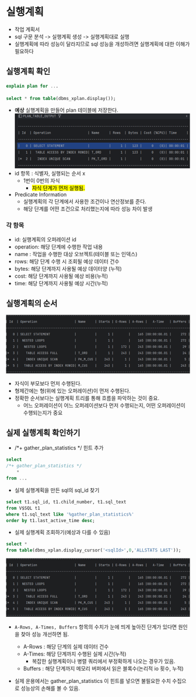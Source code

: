 # 실행계획

- 작업 계획서
- sql 구문 분석 -> 실행계획 생성 -> 실행계획대로 실행
- 실행계획에 따라 성능이 달라지므로 sql 성능을 개성하려면 실행계획에 대한 이해가 필요하다

## 실행계획 확인

```sql
explain plan for ...

select * from table(dbms_xplan.display());
```

- **예상** 실행계획을 만들어 plan 테이블에 저장한다.
  ![](image/img.png)
- id 항목 : 식별자, 실행되는 순서 x
    - 1번이 0번의 자식
        - <mark>자식 단계가 먼저 실행됨.</mark>
- Predicate Information
    - 실행계획의 각 단계에서 사용한 조건이나 연산정보를 준다.
    - 해당 단계를 어떤 조건으로 처리했는지에 따라 성능 차이 발생

### 각 항목

- id: 실행계획의 오퍼레이션 id
- operation: 해당 단계에 수행한 작업 내용
- name : 작업을 수행한 대상 오브젝트(테이블 또는 인덱스)
- rows: 해당 단계 수행 시 조회될 예상 데이터 건수
- bytes: 해당 단계까지 사용될 예상 데이터양 (누적)
- cost: 해당 단계까지 사용될 예상 비용(누적)
- time: 해당 단계까지 사용될 예상 시간(누적)

## 실행계획의 순서

![](image/img_1.png)

- 자식이 부모보다 먼저 수행된다.
- 형제간에는 형(위에 있는 오퍼레이션)이 먼저 수행된다.
- 정확한 순서보다는 실행계획 트리를 통해 흐름을 파악하는 것이 중요.
    - 어느 오퍼레이션이 어느 오퍼레이션보다 먼저 수행되는지, 어떤 오퍼레이션이 수행되는지가 중요

## 실제 실행계획 확인하기

- /*+ gather_plan_statistics */ 힌트 추가

```sql
select
/*+ gather_plan_statistics */
    *
from ...


```
- 실제 실행계획을 만든 sql의 sql_id 찾기
```sql
select t1.sql_id, t1.child_number, t1.sql_text
from V$SQL t1
where t1.sql_text like '%gather_plan_statistics%'
order by t1.last_active_time desc;
```
- 실제 실행계획 조회하기(예상과 다를 수 있음)
```sql
select *
from table(dbms_xplan.display_cursor('<sqlId>',0,'ALLSTATS LAST'));
```
![](image/img_1.png)

- `A-Rows, A-Times, Buffers` 항목의 수치가 눈에 띄게 높아진 단계가 있다면 원인을 찾아 성능 개선하면 됨.
  - A-Rows : 해당 단계의 실제 데이터 건수
  - A-Times: 해당 단계까지 수행된 실제 시간(누적)
    - 복잡한 실행계획이나 병렬 쿼리에서 부정확하게 나오는 경우가 있음.
  - Buffers : 해당 단계까지 메모리 버퍼에서 읽은 블록수(논리적 io 횟수, 누적)

- 실제 운용에서는 gather_plan_statistics 이 힌트를 넣으면 불필요한 수치 수집으로 성능상의 손해를 볼 수 있음. 